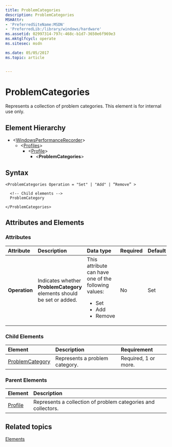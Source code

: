 ```yaml
---
title: ProblemCategories
description: ProblemCategories
MSHAttr:
- 'PreferredSiteName:MSDN'
- 'PreferredLib:/library/windows/hardware'
ms.assetid: 02997314-797c-468c-b1d7-3650e6f969e3
ms.mktglfcycl: operate
ms.sitesec: msdn

ms.date: 05/05/2017
ms.topic: article


---
```



# ProblemCategories

Represents a collection of problem categories. This element is for internal use only.


## Element Hierarchy

* \<[WindowsPerformanceRecorder](windowsperformancerecorder.md)\>
  * \<[Profiles](profiles.md)\>
    * \<[Profile](profile-wpr.md)\>
      * \<**ProblemCategories**\>


## Syntax

```
<ProblemCategories Operation = "Set" | "Add" | “Remove” >

  <!-- Child elements -->
  ProblemCategory

</ProblemCategories>
```


## Attributes and Elements

### Attributes

| Attribute     | Description                                                            | Data type                                                                                                 | Required | Default |
| :------------ | :--------------------------------------------------------------------- | :-------------------------------------------------------------------------------------------------------- | :------- | :------ |
| **Operation** | Indicates whether **ProblemCategory** elements should be set or added. | This attribute can have one of the following values: <ul> <li>Set</li> <li>Add</li> <li>Remove</li> </ul> | No       | Set     |


### Child Elements

| Element                               | Description                    | Requirement          |
| :------------------------------------ | :----------------------------- | :------------------- |
| [ProblemCategory](problemcategory.md) | Represents a problem category. | Required, 1 or more. |


### Parent Elements

| Element                   | Description                                                   |
| :------------------------ | :------------------------------------------------------------ |
| [Profile](profile-wpr.md) | Represents a collection of problem categories and collectors. |


## Related topics

[Elements](elements.md)

